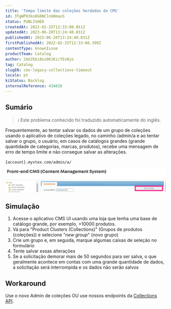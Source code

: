 ```yaml
---
title: 'Tempo limite das coleções herdadas do CMS'
id: 3TgWP83kn8G8NClnUHmaoS
status: PUBLISHED
createdAt: 2022-02-25T12:33:00.051Z
updatedAt: 2023-06-20T13:24:40.031Z
publishedAt: 2023-06-20T13:24:40.031Z
firstPublishedAt: 2022-02-25T12:33:00.399Z
contentType: knownIssue
productTeam: Catalog
author: 2mXZkbi0oi061KicTExNjo
tag: Catalog
slugEN: cms-legacy-collections-timeout
locale: pt
kiStatus: Backlog
internalReference: 434026
---
```


## Sumário

>ℹ️ Este problema conhecido foi traduzido automaticamente do inglês.

Frequentemente, ao tentar salvar os dados de um grupo de coleções usando o aplicativo de coleções legado, no caminho /admin/a e ao tentar salvar o grupo, o usuário, em casos de catálogos grandes (grande quantidade de categorias, marcas, produtos), recebe uma mensagem de erro de tempo limite e não consegue salvar as alterações.

`{account}.myvtex.com/admin/a/`

 ![](https://raw.githubusercontent.com/vtexdocs/known-issues/refs/heads/main/docs/pt/known-issues/Catalog/tempo-limite-das-colecoes-herdadas-do-cms_1.png)

## Simulação


1. Acesse o aplicativo CMS UI usando uma loja que tenha uma base de catálogo grande, por exemplo, >10000 produtos.
2. Vá para "Product Clusters (Collections)" (Grupos de produtos (coleções)) e selecione "_new group_" (novo grupo)
3. Crie um grupo e, em seguida, marque algumas caixas de seleção no formulário
4. Tente salvar essas alterações
5. Se a solicitação demorar mais de 50 segundos para ser salva, o que geralmente acontece em contas com uma grande quantidade de dados, a solicitação será interrompida e os dados não serão salvos

## Workaround


Use o novo Admin de coleções OU use nossos endpoints da [Collections API](https://developers.vtex.com/docs/api-reference/catalog-api#post-/api/catalog/pvt/collection).


